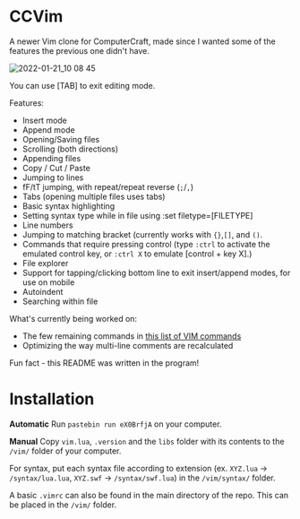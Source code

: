 # CCVim
A newer Vim clone for ComputerCraft, made since I wanted some of the features the previous one didn't have.

![2022-01-21_10 08 45](https://user-images.githubusercontent.com/45747191/150578475-108afa02-3acd-4019-b512-c47dd9546d1b.png)

You can use [TAB] to exit editing mode.

Features:
- Insert mode
- Append mode
- Opening/Saving files
- Scrolling (both directions)
- Appending files
- Copy / Cut / Paste
- Jumping to lines
- fF/tT jumping, with repeat/repeat reverse (```;```/```,```)
- Tabs (opening multiple files uses tabs)
- Basic syntax highlighting
- Setting syntax type while in file using :set filetype=[FILETYPE]
- Line numbers
- Jumping to matching bracket (currently works with ```{}```,```[]```, and ```()```.
- Commands that require pressing control (type ```:ctrl``` to activate the emulated control key, or ```:ctrl X``` to emulate [control + key X].)
- File explorer
- Support for tapping/clicking bottom line to exit insert/append modes, for use on mobile
- Autoindent
- Searching within file


What's currently being worked on:
- The few remaining commands in [this list of VIM commands](https://vim.rtorr.com)
- Optimizing the way multi-line comments are recalculated

Fun fact - this README was written in the program!

# Installation

**Automatic**
Run ```pastebin run eX0BrfjA``` on your computer.

**Manual**
Copy ```vim.lua```, ```.version``` and the ```libs``` folder with its contents to the ```/vim/``` folder of your computer.

For syntax, put each syntax file according to extension (ex. ```XYZ.lua``` -> ```/syntax/lua.lua```, ```XYZ.swf``` -> ```/syntax/swf.lua```) in the ```/vim/syntax/``` folder.

A basic ```.vimrc``` can also be found in the main directory of the repo. This can be placed in the ```/vim/``` folder.
